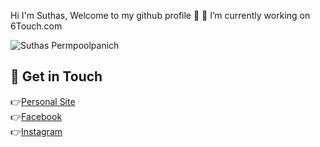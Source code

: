 Hi I'm Suthas, Welcome to my github profile 👋 
🔭 I’m currently working on 6Touch.com

![Suthas Permpoolpanich](https://www.6touch.com/wp-content/uploads/2023/02/000040.jpg)

## 💖 Get in Touch
👉[Personal Site](https://www.6touch.com/)<br>
👉[Facebook](https://www.facebook.com/6touchfilmcamera)<br>
👉[Instagram](https://www.instagram.com/6touch/)<br>
<!--
**suthasp/suthasp** is a ✨ _special_ ✨ repository because its `README.md` (this file) appears on your GitHub profile.

Here are some ideas to get you started:

- 🔭 I’m currently working on ...
- 🌱 I’m currently learning ...
- 👯 I’m looking to collaborate on ...
- 🤔 I’m looking for help with ...
- 💬 Ask me about ...
- 📫 How to reach me: ...
- 😄 Pronouns: ...
- ⚡ Fun fact: ...
-->
